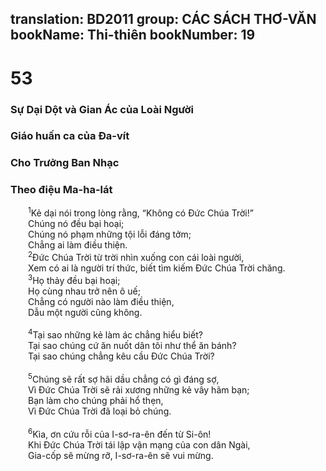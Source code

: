translation: BD2011
group: CÁC SÁCH THƠ-VĂN
bookName: Thi-thiên 
bookNumber: 19
-------

<div class="title"><h1>53</h1><h3>Sự Dại Dột và Gian Ác của Loài Người</h3><h3>Giáo huấn ca của Ða-vít</h3><h3>Cho Trưởng Ban Nhạc</h3><h3>Theo điệu Ma-ha-lát</h3></div>
<span class="verse thi_53_1">  <sup>1</sup>Kẻ dại nói trong lòng rằng, “Không có Ðức Chúa Trời!”<br/>  Chúng nó đều bại hoại;<br/>  Chúng nó phạm những tội lỗi đáng tởm;<br/>  Chẳng ai làm điều thiện.<br/></span>
<span class="verse thi_53_2">  <sup>2</sup>Ðức Chúa Trời từ trời nhìn xuống con cái loài người,<br/>  Xem có ai là người trí thức, biết tìm kiếm Ðức Chúa Trời chăng.<br/></span>
<span class="verse thi_53_3">  <sup>3</sup>Họ thảy đều bại hoại;<br/>  Họ cùng nhau trở nên ô uế;<br/>  Chẳng có người nào làm điều thiện,<br/>  Dẫu một người cũng không.<br/><br/></span>
<span class="verse thi_53_4">  <sup>4</sup>Tại sao những kẻ làm ác chẳng hiểu biết?<br/>  Tại sao chúng cứ ăn nuốt dân tôi như thể ăn bánh?<br/>  Tại sao chúng chẳng kêu cầu Ðức Chúa Trời?<br/><br/></span>
<span class="verse thi_53_5">  <sup>5</sup>Chúng sẽ rất sợ hãi dầu chẳng có gì đáng sợ,<br/>  Vì Ðức Chúa Trời sẽ rải xương những kẻ vây hãm bạn;<br/>  Bạn làm cho chúng phải hổ thẹn,<br/>  Vì Ðức Chúa Trời đã loại bỏ chúng.<br/><br/></span>
<span class="verse thi_53_6">  <sup>6</sup>Kìa, ơn cứu rỗi của I-sơ-ra-ên đến từ Si-ôn!<br/>  Khi Ðức Chúa Trời tái lập vận mạng của con dân Ngài, <br/>  Gia-cốp sẽ mừng rỡ, I-sơ-ra-ên sẽ vui mừng.<br/></span>
